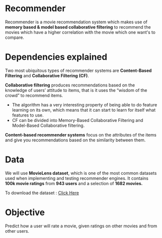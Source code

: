 # Recommender
Recommender is a movie recommendation system which makes use of **memory based & model based collaborative filtering** to recommend the movies 
which have a higher correlation with the movie which one want's to compare.

# Dependencies explained
Two most ubiquitous types of recommender systems are **Content-Based Filtering** and **Collaborative Filtering (CF)**. 


**Collaborative filtering** produces recommendations based on the knowledge of users’ attitude to items, that is it uses the “wisdom of the crowd” to recommend items. 
* The algorithm has a very interesting property of being able to do feature learning on its own, which means that it can start to learn for itself what features to use.
* CF can be divided into Memory-Based Collaborative Filtering and Model-Based Collaborative filtering.

**Content-based recommender systems** focus on the attributes of the items and give you recommendations based on the similarity between them.

# Data
We will use **MovieLens dataset**, which is one of the most common datasets used when implementing and testing recommender engines. 
It contains **100k movie ratings** from **943 users** and a selection of **1682 movies.** 


To download the dataset : [Click Here](http://files.grouplens.org/datasets/movielens/ml-100k.zip)

# Objective
Predict how a user will rate a movie, given ratings on other movies and from other users.
